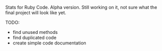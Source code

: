 Stats for Ruby Code. Alpha version. Still working on it, not sure what
the final project will look like yet.

TODO:

* find unused methods
* find duplicated code
* create simple code documentation
